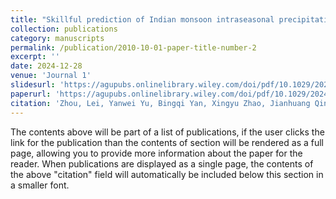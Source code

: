 ```yaml
---
title: "Skillful prediction of Indian monsoon intraseasonal precipitation using Central Indian Ocean mode and machine learning"
collection: publications
category: manuscripts
permalink: /publication/2010-10-01-paper-title-number-2
excerpt: ''
date: 2024-12-28
venue: 'Journal 1'
slidesurl: 'https://agupubs.onlinelibrary.wiley.com/doi/pdf/10.1029/2024GL112308'
paperurl: 'https://agupubs.onlinelibrary.wiley.com/doi/pdf/10.1029/2024GL112308'
citation: 'Zhou, Lei, Yanwei Yu, Bingqi Yan, Xingyu Zhao, Jianhuang Qin, Wei Tan, Youmin Tang et al. "Skillful prediction of Indian monsoon intraseasonal precipitation using Central Indian Ocean mode and machine learning." Geophysical Research Letters 51, no. 24 (2024): e2024GL112308.'
---
```


The contents above will be part of a list of publications, if the user clicks the link for the publication than the contents of section will be rendered as a full page, allowing you to provide more information about the paper for the reader. When publications are displayed as a single page, the contents of the above "citation" field will automatically be included below this section in a smaller font.
